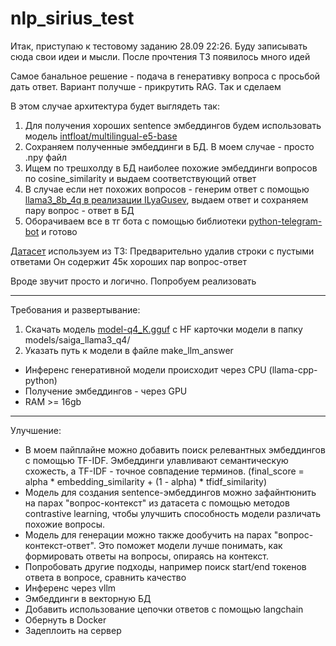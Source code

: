 # nlp_sirius_test

Итак, приступаю к тестовому заданию 28.09 22:26. Буду записывать сюда свои идеи и мысли. После прочтения ТЗ появилось много идей

Самое банальное решение - подача в генеративку вопроса с просьбой дать ответ. Вариант получше - прикрутить RAG. Так и сделаем

В этом случае архитектура будет выглядеть так:
1. Для получения хороших sentence эмбеддингов будем использовать модель [intfloat/multilingual-e5-base](https://huggingface.co/intfloat/multilingual-e5-base)
2. Сохраняем полученные эмбеддинги в БД. В моем случае - просто .npy файл
3. Ищем по трешхолду в БД наиболее похожие эмбеддинги вопросов по cosine_similarity и выдаем соответствующий ответ
4. В случае если нет похожих вопросов - генерим ответ с помощью [llama3_8b_4q в реализации ILyaGusev](https://huggingface.co/IlyaGusev/saiga_llama3_8b), выдаем ответ и сохраняем пару вопрос - ответ в БД
5. Оборачиваем все в тг бота с помощью библиотеки [python-telegram-bot](https://docs.python-telegram-bot.org/en/stable/index.html) и готово


[Датасет](https://huggingface.co/datasets/kuznetsoffandrey/sberquad) используем из ТЗ:
Предварительно удалив строки с пустыми ответами
Он содержит 45к хороших пар вопрос-ответ

Вроде звучит просто и логично. Попробуем реализовать
___
Требования и развертывание:
1. Скачать модель [model-q4_K.gguf]((https://huggingface.co/IlyaGusev/saiga_llama3_8b_gguf/tree/main)) с HF карточки модели в папку models/saiga_llama3_q4/
2. Указать путь к модели в файле make_llm_answer
* Инференс генеративной модели происходит через CPU (llama-cpp-python)
* Получение эмбеддингов - через GPU
* RAM >= 16gb
___
Улучшение:
* В моем пайплайне можно добавить поиск релевантных эмбеддингов с помощью TF-IDF. Эмбеддинги улавливают семантическую схожесть, а TF-IDF - точное совпадение терминов. (final_score = alpha * embedding_similarity + (1 - alpha) * tfidf_similarity)
* Модель для создания sentence-эмбеддингов можно зафайнтюнить на парах "вопрос-контекст" из датасета с помощью методов contrastive learning, чтобы улучшить способность модели различать похожие вопросы.
* Модель для генерации можно также дообучить на парах "вопрос-контекст-ответ". Это поможет модели лучше понимать, как формировать ответы на вопросы, опираясь на контекст.
* Попробовать другие подходы, например поиск start/end токенов ответа в вопросе, сравнить качество
* Инференс через vllm
* Эмбеддинги в векторную БД
* Добавить использование цепочки ответов с помощью langchain
* Обернуть в Docker
* Задеплоить на сервер